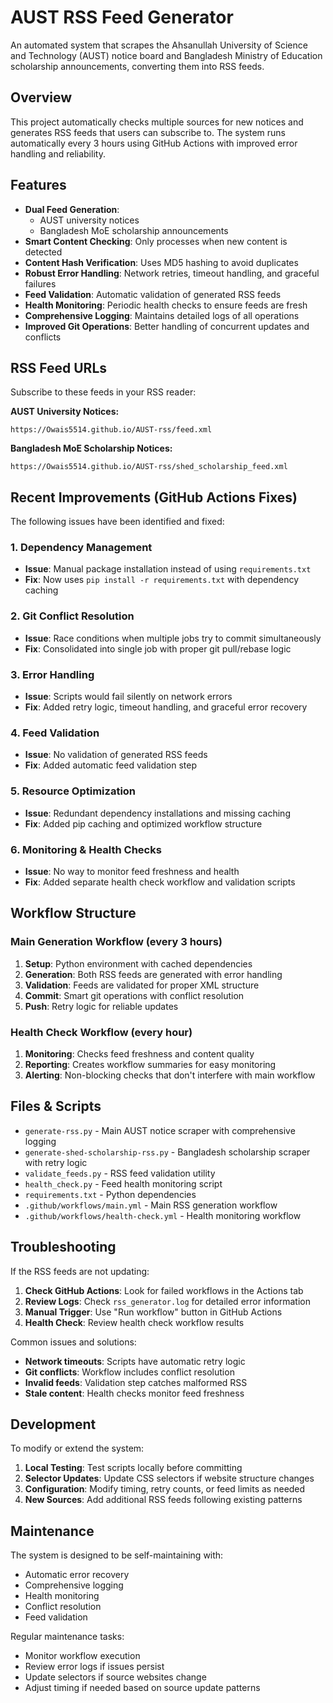 # AUST RSS Feed Generator

An automated system that scrapes the Ahsanullah University of Science and Technology (AUST) notice board and Bangladesh Ministry of Education scholarship announcements, converting them into RSS feeds.

## Overview

This project automatically checks multiple sources for new notices and generates RSS feeds that users can subscribe to. The system runs automatically every 3 hours using GitHub Actions with improved error handling and reliability.

## Features

- **Dual Feed Generation**: 
  - AUST university notices
  - Bangladesh MoE scholarship announcements
- **Smart Content Checking**: Only processes when new content is detected
- **Content Hash Verification**: Uses MD5 hashing to avoid duplicates
- **Robust Error Handling**: Network retries, timeout handling, and graceful failures
- **Feed Validation**: Automatic validation of generated RSS feeds
- **Health Monitoring**: Periodic health checks to ensure feeds are fresh
- **Comprehensive Logging**: Maintains detailed logs of all operations
- **Improved Git Operations**: Better handling of concurrent updates and conflicts

## RSS Feed URLs

Subscribe to these feeds in your RSS reader:

**AUST University Notices:**
```
https://Owais5514.github.io/AUST-rss/feed.xml
```

**Bangladesh MoE Scholarship Notices:**
```
https://Owais5514.github.io/AUST-rss/shed_scholarship_feed.xml
```

## Recent Improvements (GitHub Actions Fixes)

The following issues have been identified and fixed:

### 1. **Dependency Management**
- **Issue**: Manual package installation instead of using `requirements.txt`
- **Fix**: Now uses `pip install -r requirements.txt` with dependency caching

### 2. **Git Conflict Resolution**
- **Issue**: Race conditions when multiple jobs try to commit simultaneously
- **Fix**: Consolidated into single job with proper git pull/rebase logic

### 3. **Error Handling**
- **Issue**: Scripts would fail silently on network errors
- **Fix**: Added retry logic, timeout handling, and graceful error recovery

### 4. **Feed Validation**
- **Issue**: No validation of generated RSS feeds
- **Fix**: Added automatic feed validation step

### 5. **Resource Optimization**
- **Issue**: Redundant dependency installations and missing caching
- **Fix**: Added pip caching and optimized workflow structure

### 6. **Monitoring & Health Checks**
- **Issue**: No way to monitor feed freshness and health
- **Fix**: Added separate health check workflow and validation scripts

## Workflow Structure

### Main Generation Workflow (every 3 hours)
1. **Setup**: Python environment with cached dependencies
2. **Generation**: Both RSS feeds are generated with error handling
3. **Validation**: Feeds are validated for proper XML structure
4. **Commit**: Smart git operations with conflict resolution
5. **Push**: Retry logic for reliable updates

### Health Check Workflow (every hour)
1. **Monitoring**: Checks feed freshness and content quality
2. **Reporting**: Creates workflow summaries for easy monitoring
3. **Alerting**: Non-blocking checks that don't interfere with main workflow

## Files & Scripts

- `generate-rss.py` - Main AUST notice scraper with comprehensive logging
- `generate-shed-scholarship-rss.py` - Bangladesh scholarship scraper with retry logic
- `validate_feeds.py` - RSS feed validation utility
- `health_check.py` - Feed health monitoring script
- `requirements.txt` - Python dependencies
- `.github/workflows/main.yml` - Main RSS generation workflow
- `.github/workflows/health-check.yml` - Health monitoring workflow

## Troubleshooting

If the RSS feeds are not updating:

1. **Check GitHub Actions**: Look for failed workflows in the Actions tab
2. **Review Logs**: Check `rss_generator.log` for detailed error information
3. **Manual Trigger**: Use "Run workflow" button in GitHub Actions
4. **Health Check**: Review health check workflow results

Common issues and solutions:
- **Network timeouts**: Scripts have automatic retry logic
- **Git conflicts**: Workflow includes conflict resolution
- **Invalid feeds**: Validation step catches malformed RSS
- **Stale content**: Health checks monitor feed freshness

## Development

To modify or extend the system:

1. **Local Testing**: Test scripts locally before committing
2. **Selector Updates**: Update CSS selectors if website structure changes
3. **Configuration**: Modify timing, retry counts, or feed limits as needed
4. **New Sources**: Add additional RSS feeds following existing patterns

## Maintenance

The system is designed to be self-maintaining with:
- Automatic error recovery
- Comprehensive logging
- Health monitoring
- Conflict resolution
- Feed validation

Regular maintenance tasks:
- Monitor workflow execution
- Review error logs if issues persist
- Update selectors if source websites change
- Adjust timing if needed based on source update patterns
